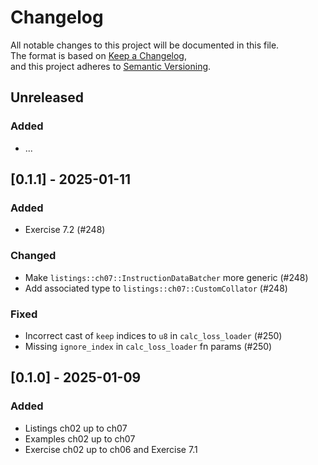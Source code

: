# Changelog

All notable changes to this project will be documented in this file.  
The format is based on [Keep a Changelog](https://keepachangelog.com/),  
and this project adheres to [Semantic Versioning](https://semver.org/).

## Unreleased

### Added

- ...

## [0.1.1] - 2025-01-11

### Added

- Exercise 7.2 (#248)

### Changed

- Make `listings::ch07::InstructionDataBatcher` more generic (#248)
- Add associated type to `listings::ch07::CustomCollator` (#248)

### Fixed

- Incorrect cast of `keep` indices to `u8` in `calc_loss_loader` (#250)
- Missing `ignore_index` in `calc_loss_loader` fn params (#250)

## [0.1.0] - 2025-01-09

### Added

- Listings ch02 up to ch07
- Examples ch02 up to ch07
- Exercise ch02 up to ch06 and Exercise 7.1
